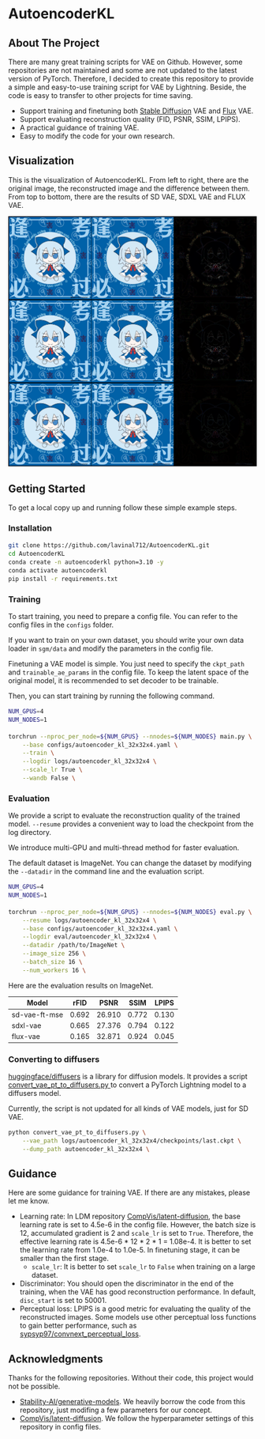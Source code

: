 # AutoencoderKL

## About The Project

There are many great training scripts for VAE on Github. However, some repositories are not maintained and some are not updated to the latest version of PyTorch. Therefore, I decided to create this repository to provide a simple and easy-to-use training script for VAE by Lightning. Beside, the code is easy to transfer to other projects for time saving.

- Support training and finetuning both [Stable Diffusion](https://github.com/CompVis/stable-diffusion) VAE and [Flux](https://github.com/black-forest-labs/flux) VAE.
- Support evaluating reconstruction quality (FID, PSNR, SSIM, LPIPS).
- A practical guidance of training VAE.
- Easy to modify the code for your own research.

## Visualization

This is the visualization of AutoencoderKL. From left to right, there are the original image, the reconstructed image and the difference between them. From top to bottom, there are the results of SD VAE, SDXL VAE and FLUX VAE.

![baka](assets/visualization.png)

<!-- GETTING STARTED -->
## Getting Started

To get a local copy up and running follow these simple example steps.

### Installation

```bash
git clone https://github.com/lavinal712/AutoencoderKL.git
cd AutoencoderKL
conda create -n autoencoderkl python=3.10 -y
conda activate autoencoderkl
pip install -r requirements.txt
```

### Training

To start training, you need to prepare a config file. You can refer to the config files in the `configs` folder.

If you want to train on your own dataset, you should write your own data loader in `sgm/data` and modify the parameters in the config file.

Finetuning a VAE model is simple. You just need to specify the `ckpt_path` and `trainable_ae_params` in the config file. To keep the latent space of the original model, it is recommended to set decoder to be trainable.

Then, you can start training by running the following command.

```bash
NUM_GPUS=4
NUM_NODES=1

torchrun --nproc_per_node=${NUM_GPUS} --nnodes=${NUM_NODES} main.py \
    --base configs/autoencoder_kl_32x32x4.yaml \
    --train \
    --logdir logs/autoencoder_kl_32x32x4 \
    --scale_lr True \
    --wandb False \
```

### Evaluation

We provide a script to evaluate the reconstruction quality of the trained model. `--resume` provides a convenient way to load the checkpoint from the log directory.

We introduce multi-GPU and multi-thread method for faster evaluation.

The default dataset is ImageNet. You can change the dataset by modifying the `--datadir` in the command line and the evaluation script.

```bash
NUM_GPUS=4
NUM_NODES=1

torchrun --nproc_per_node=${NUM_GPUS} --nnodes=${NUM_NODES} eval.py \
    --resume logs/autoencoder_kl_32x32x4 \
    --base configs/autoencoder_kl_32x32x4.yaml \
    --logdir eval/autoencoder_kl_32x32x4 \
    --datadir /path/to/ImageNet \
    --image_size 256 \
    --batch_size 16 \
    --num_workers 16 \
```

Here are the evaluation results on ImageNet.

| Model         | rFID  | PSNR   | SSIM  | LPIPS |
| ------------- | ----- | ------ | ----- | ----- |
| sd-vae-ft-mse | 0.692 | 26.910 | 0.772 | 0.130 |
| sdxl-vae      | 0.665 | 27.376 | 0.794 | 0.122 |
| flux-vae      | 0.165 | 32.871 | 0.924 | 0.045 |

### Converting to diffusers

[huggingface/diffusers](https://github.com/huggingface/diffusers) is a library for diffusion models. It provides a script [convert_vae_pt_to_diffusers.py
](https://github.com/huggingface/diffusers/blob/main/scripts/convert_vae_pt_to_diffusers.py) to convert a PyTorch Lightning model to a diffusers model.

Currently, the script is not updated for all kinds of VAE models, just for SD VAE.

```bash
python convert_vae_pt_to_diffusers.py \
    --vae_path logs/autoencoder_kl_32x32x4/checkpoints/last.ckpt \
    --dump_path autoencoder_kl_32x32x4 \
```

## Guidance

Here are some guidance for training VAE. If there are any mistakes, please let me know.

- Learning rate: In LDM repository [CompVis/latent-diffusion](https://github.com/CompVis/latent-diffusion), the base learning rate is set to 4.5e-6 in the config file. However, the batch size is 12, accumulated gradient is 2 and `scale_lr` is set to `True`. Therefore, the effective learning rate is 4.5e-6 * 12 * 2 * 1 = 1.08e-4. It is better to set the learning rate from 1.0e-4 to 1.0e-5. In finetuning stage, it can be smaller than the first stage.
  - `scale_lr`: It is better to set `scale_lr` to `False` when training on a large dataset.
- Discriminator: You should open the discriminator in the end of the training, when the VAE has good reconstruction performance. In default, `disc_start` is set to 50001.
- Perceptual loss: LPIPS is a good metric for evaluating the quality of the reconstructed images. Some models use other perceptual loss functions to gain better performance, such as [sypsyp97/convnext_perceptual_loss](https://github.com/sypsyp97/convnext_perceptual_loss).

## Acknowledgments

Thanks for the following repositories. Without their code, this project would not be possible.

- [Stability-AI/generative-models](https://github.com/Stability-AI/generative-models). We heavily borrow the code from this repository, just modifing a few parameters for our concept.
- [CompVis/latent-diffusion](https://github.com/CompVis/latent-diffusion). We follow the hyperparameter settings of this repository in config files.
